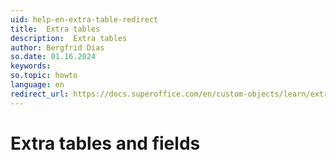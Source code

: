```yaml
---
uid: help-en-extra-table-redirect
title:  Extra tables
description:  Extra tables
author: Bergfrid Dias
so.date: 01.16.2024
keywords:
so.topic: howto
language: en
redirect_url: https://docs.superoffice.com/en/custom-objects/learn/extra-table.html
---
```


# Extra tables and fields
